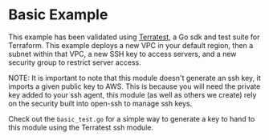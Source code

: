 # Basic Example

This example has been validated using [Terratest](https://terratest.gruntwork.io/), a Go sdk and test suite for Terraform.
This example deploys a new VPC in your default region, then a subnet within that VPC, a new SSH key to access servers, and a new security group to restrict server access.

NOTE: It is important to note that this module doesn't generate an ssh key, it imports a given public key to AWS.
This is because you will need the private key added to your ssh agent,
this module (as well as others we create) rely on the security built into open-ssh to manage ssh keys.

Check out the `basic_test.go` for a simple way to generate a key to hand to this module using the Terratest ssh module.
